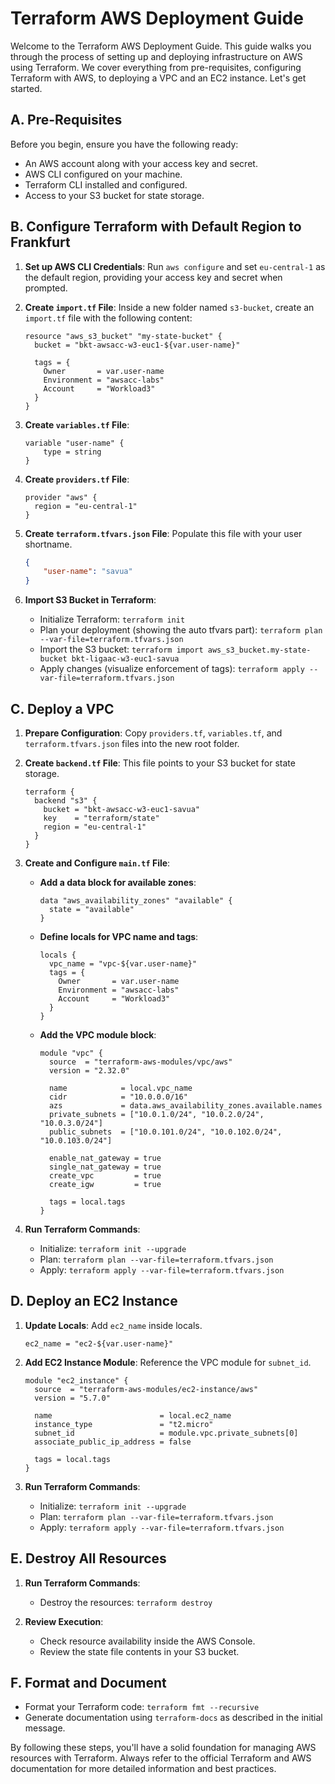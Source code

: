 # Terraform AWS Deployment Guide

Welcome to the Terraform AWS Deployment Guide. This guide walks you through the process of setting up and deploying infrastructure on AWS using Terraform. We cover everything from pre-requisites, configuring Terraform with AWS, to deploying a VPC and an EC2 instance. Let's get started.

## A. Pre-Requisites

Before you begin, ensure you have the following ready:

- An AWS account along with your access key and secret.
- AWS CLI configured on your machine.
- Terraform CLI installed and configured.
- Access to your S3 bucket for state storage.

## B. Configure Terraform with Default Region to Frankfurt

1. **Set up AWS CLI Credentials**: Run `aws configure` and set `eu-central-1` as the default region, providing your access key and secret when prompted.

2. **Create `import.tf` File**: Inside a new folder named `s3-bucket`, create an `import.tf` file with the following content:

    ```hcl
    resource "aws_s3_bucket" "my-state-bucket" {
      bucket = "bkt-awsacc-w3-euc1-${var.user-name}"

      tags = {
        Owner       = var.user-name
        Environment = "awsacc-labs"
        Account     = "Workload3"
      }
    }
    ```

3. **Create `variables.tf` File**:

    ```hcl
    variable "user-name" {
        type = string
    }
    ```

4. **Create `providers.tf` File**:

    ```hcl
    provider "aws" {
      region = "eu-central-1"
    }
    ```

5. **Create `terraform.tfvars.json` File**: Populate this file with your user shortname.

    ```json
    {
        "user-name": "savua"
    }
    ```

6. **Import S3 Bucket in Terraform**:

    - Initialize Terraform: `terraform init`
    - Plan your deployment (showing the auto tfvars part): `terraform plan --var-file=terraform.tfvars.json`
    - Import the S3 bucket: `terraform import aws_s3_bucket.my-state-bucket bkt-ligaac-w3-euc1-savua`
    - Apply changes (visualize enforcement of tags): `terraform apply --var-file=terraform.tfvars.json`

## C. Deploy a VPC

1. **Prepare Configuration**: Copy `providers.tf`, `variables.tf`, and `terraform.tfvars.json` files into the new root folder.

2. **Create `backend.tf` File**: This file points to your S3 bucket for state storage.

    ```hcl
    terraform {
      backend "s3" {
        bucket = "bkt-awsacc-w3-euc1-savua"
        key    = "terraform/state"
        region = "eu-central-1"
      }
    }
    ```

3. **Create and Configure `main.tf` File**:

    - **Add a data block for available zones**:

        ```hcl
        data "aws_availability_zones" "available" {
          state = "available"
        }
        ```

    - **Define locals for VPC name and tags**:

        ```hcl
        locals {
          vpc_name = "vpc-${var.user-name}"
          tags = {
            Owner       = var.user-name
            Environment = "awsacc-labs"
            Account     = "Workload3"
          }
        }
        ```

    - **Add the VPC module block**:

        ```hcl
        module "vpc" {
          source  = "terraform-aws-modules/vpc/aws"
          version = "2.32.0"
        
          name            = local.vpc_name
          cidr            = "10.0.0.0/16"
          azs             = data.aws_availability_zones.available.names
          private_subnets = ["10.0.1.0/24", "10.0.2.0/24", "10.0.3.0/24"]
          public_subnets  = ["10.0.101.0/24", "10.0.102.0/24", "10.0.103.0/24"]
        
          enable_nat_gateway = true
          single_nat_gateway = true
          create_vpc         = true
          create_igw         = true
        
          tags = local.tags
        }
        ```

4. **Run Terraform Commands**:

    - Initialize: `terraform init --upgrade`
    - Plan: `terraform plan --var-file=terraform.tfvars.json`
    - Apply: `terraform apply --var-file=terraform.tfvars.json`

## D. Deploy an EC2 Instance

1. **Update Locals**: Add `ec2_name` inside locals.

    ```hcl
    ec2_name = "ec2-${var.user-name}"
    ```

2. **Add EC2 Instance Module**: Reference the VPC module for `subnet_id`.

    ```hcl
    module "ec2_instance" {
      source  = "terraform-aws-modules/ec2-instance/aws"
      version = "5.7.0"

      name                        = local.ec2_name
      instance_type               = "t2.micro"
      subnet_id                   = module.vpc.private_subnets[0]
      associate_public_ip_address = false

      tags = local.tags
    }
    ```

3. **Run Terraform Commands**:

    - Initialize: `terraform init --upgrade`
    - Plan: `terraform plan --var-file=terraform.tfvars.json`
    - Apply: `terraform apply --var-file=terraform.tfvars.json`

## E. Destroy All Resources

1. **Run Terraform Commands**:

    - Destroy the resources: `terraform destroy`

2. **Review Execution**:

    - Check resource availability inside the AWS Console.
    - Review the state file contents in your S3 bucket.

## F. Format and Document

- Format your Terraform code: `terraform fmt --recursive`
- Generate documentation using `terraform-docs` as described in the initial message.

By following these steps, you'll have a solid foundation for managing AWS resources with Terraform. Always refer to the official Terraform and AWS documentation for more detailed information and best practices.